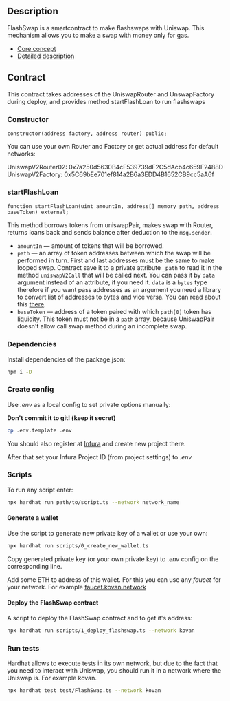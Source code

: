 ## Description

FlashSwap is a smartcontract to make flashswaps with Uniswap. This mechanism allows you to make a swap with money only for gas. 

* [Core concept](https://uniswap.org/docs/v2/core-concepts/flash-swaps/)
* [Detailed description](https://uniswap.org/docs/v2/smart-contract-integration/using-flash-swaps/)

## Contract

This contract takes addresses of the UniswapRouter and UnswapFactory during deploy, and provides method startFlashLoan to run flashswaps

### Constructor

```solidity
constructor(address factory, address router) public;
```

You can use your own Router and Factory or get actual address for default networks:

UniswapV2Router02: 0x7a250d5630B4cF539739dF2C5dAcb4c659F2488D
UniswapV2Factory: 0x5C69bEe701ef814a2B6a3EDD4B1652CB9cc5aA6f

### startFlashLoan

```solidity
function startFlashLoan(uint amountIn, address[] memory path, address baseToken) external;
```

This method borrows tokens from uniswapPair, makes swap with Router, returns loans back and sends balance after deduction to the `msg.sender`.

* `amountIn` — amount of tokens that will be borrowed.
* `path` — an array of token addresses between which the swap will be performed in turn. First and last addresses must be the same to make looped swap. Contract save it to a private attribute `_path` to read it in the method `uniswapV2Call` that will be called next.
You can pass it by `data` argument  instead of an attribute, if you need it. `data` is a `bytes` type therefore if you want pass addresses as an argument you need a library to convert list of addresses to bytes and vice versa. You can read about this [there](https://ethereum.stackexchange.com/a/90801). 
* `baseToken` — address of a token paired with which `path[0]` token has liquidity. This token must not be in a `path` array, because UniswapPair doesn't allow call swap method during an incomplete swap.

### Dependencies

Install dependencies of the package.json:

```bash
npm i -D
```

### Create config

Use _.env_ as a local config to set private options manually:

**Don't commit it to git! (keep it secret)**

```bash
cp .env.template .env
```

You should also register at  [Infura](https://infura.io/) and create new project there. 

After that set your Infura Project ID (from project settings) to _.env_

### Scripts

To run any script enter:

```bash
npx hardhat run path/to/script.ts --network network_name
```

#### Generate a wallet

Use the script to generate new private key of a wallet or use your own:

```bash
npx hardhat run scripts/0_create_new_wallet.ts
```

Copy generated private key (or your own private key) to _.env_ config on the corresponding line.

Add some ETH to address of this wallet. For this you can use any _faucet_ for your network. For example [faucet.kovan.network](https://faucet.kovan.network)

#### Deploy the FlashSwap contract

A script to deploy the FlashSwap contract and to get it's address:

```bash
npx hardhat run scripts/1_deploy_flashswap.ts --network kovan
```

### Run tests

Hardhat allows to execute tests in its own network, but due to the fact that you need to interact with Uniswap, you should run it in a network where the Uniswap is. For example kovan.

```bash
npx hardhat test test/FlashSwap.ts --network kovan
```
